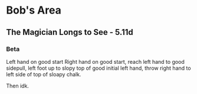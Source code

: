 # Bob's Area

## The Magician Longs to See - 5.11d

### Beta

Left hand on good start
Right hand on good start,
reach left hand to good sidepull,
left foot up to slopy top of good initial left hand,
throw right hand to left side of top of sloapy chalk.

Then idk.
